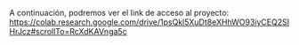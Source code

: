A continuación, podremos ver el link de acceso al proyecto: https://colab.research.google.com/drive/1psQkl5XuDt8eXHhWO93iyCEQ2SIHrJcz#scrollTo=RcXdKAVnga5c
